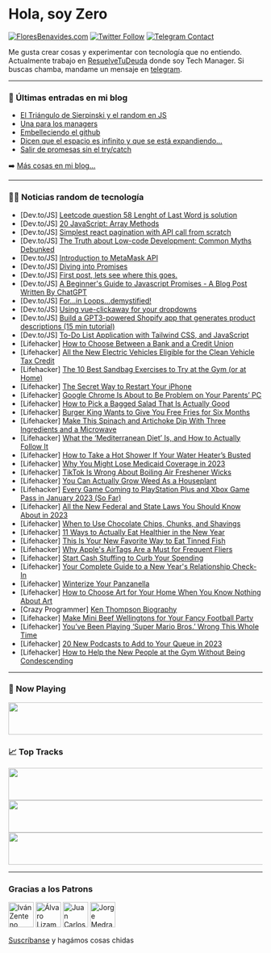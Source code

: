 # Hola, soy Zero

[![FloresBenavides.com](https://img.shields.io/website?down_message=oops&label=MiBlog&style=for-the-badge&up_message=online&url=https%3A%2F%2Ffloresbenavides.com)](https://floresbenavides.com) [![Twitter Follow](https://img.shields.io/twitter/follow/ZeroDragon?color=%231DA1F2&label=Follow&logo=twitter&logoColor=ffffff&style=for-the-badge)](https://twitter.com/zerodragon) [![Telegram Contact](https://img.shields.io/badge/escr%C3%ADbeme-ZeroDragon-%2326A5E4?style=for-the-badge&logo=telegram)](https://t.me/zerodragon)

Me gusta crear cosas y experimentar con tecnología que no entiendo.
Actualmente trabajo en [ResuelveTuDeuda](http://github.com/resuelve) donde soy Tech Manager.
Si buscas chamba, mandame un mensaje en [telegram](https://t.me/zerodragon).

---

### 📕 Últimas entradas en mi blog
<!-- BLOG-POST-LIST:START -->
- [El Triángulo de Sierpinski y el random en JS](https://floresbenavides.com/el-triangulo-de-sierpinski-y-el-random-en-js/)
- [Una para los managers](https://floresbenavides.com/una-para-los-managers/)
- [Embelleciendo el github](https://floresbenavides.com/embelleciendo-el-github/)
- [Dicen que el espacio es infinito y que se está expandiendo…](https://floresbenavides.com/dicen-que-el-espacio-es-infinito-y-que-se-esta-expandiendo/)
- [Salir de promesas sin el try/catch](https://floresbenavides.com/salir-de-promesas-sin-el-try-catch/)
<!-- BLOG-POST-LIST:END -->

➡️ [Más cosas en mi blog...](https://floresbenavides.com)

---

### 👨‍💻 Noticias random de tecnología
<!-- TECH-POSTS:START -->
- [Dev.to/JS] [Leetcode question 58 Lenght of Last Word js solution](https://dev.to/bhendi/leetcode-question-58-lenght-of-last-word-js-solution-5h5i)
- [Dev.to/JS] [20 JavaScript: Array Methods](https://dev.to/kalhong90s/20-javascript-array-methods-276j)
- [Dev.to/JS] [Simplest react pagination with API call from scratch](https://dev.to/slimpython/simplest-react-pagination-with-api-call-from-scratch-8nd)
- [Dev.to/JS] [The Truth about Low-code Development: Common Myths Debunked](https://dev.to/hellenwrites19/the-truth-about-low-code-development-common-myths-debunked-4o9j)
- [Dev.to/JS] [Introduction to MetaMask API](https://dev.to/metamask/introduction-to-metamask-api-1c37)
- [Dev.to/JS] [Diving into Promises](https://dev.to/ryan_pierce/diving-into-promises-5gjn)
- [Dev.to/JS] [First post, lets see where this goes.](https://dev.to/taptapyap/first-post-lets-see-where-this-goes-429o)
- [Dev.to/JS] [A Beginner&#39;s Guide to Javascript Promises - A Blog Post Written By ChatGPT](https://dev.to/camskithedev/a-beginners-guide-to-javascript-promises-a-blog-post-written-by-chatgpt-3p6a)
- [Dev.to/JS] [For...in Loops...demystified!](https://dev.to/greenteaisgreat/forin-loopsdemystified-446l)
- [Dev.to/JS] [Using vue-clickaway for your dropdowns](https://dev.to/ayoazeez26/using-vue-clickaway-for-your-dropdowns-3lkb)
- [Dev.to/JS] [Build a GPT3-powered Shopify app that generates product descriptions &lpar;15 min tutorial&rpar;](https://dev.to/ralfelfving/build-a-gpt3-powered-shopify-app-that-generates-product-descriptions-1b94)
- [Dev.to/JS] [To-Do List Application with Tailwind CSS, and JavaScript](https://dev.to/elliot_brenyasarfo_18749/to-do-list-application-with-tailwind-css-and-javascript-88g)
- [Lifehacker] [How to Choose Between a Bank and a Credit Union](https://lifehacker.com/how-to-choose-between-a-bank-and-a-credit-union-1849950399)
- [Lifehacker] [All the New Electric Vehicles Eligible for the Clean Vehicle Tax Credit](https://lifehacker.com/all-the-new-electric-vehicles-eligible-for-the-clean-ve-1849950515)
- [Lifehacker] [The 10 Best Sandbag Exercises to Try at the Gym &lpar;or at Home&rpar;](https://lifehacker.com/the-10-best-sandbag-exercises-to-try-at-the-gym-or-at-1849950563)
- [Lifehacker] [The Secret Way to Restart Your iPhone](https://lifehacker.com/the-secret-way-to-restart-your-iphone-1849950169)
- [Lifehacker] [Google Chrome Is About to Be Problem on Your Parents’ PC](https://lifehacker.com/google-chrome-is-about-to-be-problem-on-your-parents-p-1849949009)
- [Lifehacker] [How to Pick a Bagged Salad That Is Actually Good](https://lifehacker.com/how-to-pick-a-bagged-salad-that-is-actually-good-1849949525)
- [Lifehacker] [Burger King Wants to Give You Free Fries for Six Months](https://lifehacker.com/burger-king-wants-to-give-you-free-fries-for-six-months-1849949487)
- [Lifehacker] [Make This Spinach and Artichoke Dip With Three Ingredients and a Microwave](https://lifehacker.com/make-this-spinach-and-artichoke-dip-with-three-ingredie-1849949518)
- [Lifehacker] [What the ‘Mediterranean Diet’ Is, and How to Actually Follow It](https://lifehacker.com/wtf-even-is-the-mediterranean-diet-1849948645)
- [Lifehacker] [How to Take a Hot Shower If Your Water Heater’s Busted](https://lifehacker.com/how-to-take-a-hot-shower-if-your-water-heater-s-busted-1849949148)
- [Lifehacker] [Why You Might Lose Medicaid Coverage in 2023](https://lifehacker.com/why-you-might-lose-medicaid-coverage-in-2023-1849948935)
- [Lifehacker] [TikTok Is Wrong About Boiling Air Freshener Wicks](https://lifehacker.com/tiktok-is-wrong-about-boiling-air-freshener-wicks-1849948436)
- [Lifehacker] [You Can Actually Grow Weed As a Houseplant](https://lifehacker.com/you-can-actually-grow-weed-as-a-houseplant-1849948405)
- [Lifehacker] [Every Game Coming to PlayStation Plus and Xbox Game Pass in January 2023 &lpar;So Far&rpar;](https://lifehacker.com/every-game-coming-to-playstation-plus-and-xbox-game-pas-1849946592)
- [Lifehacker] [All the New Federal and State Laws You Should Know About in 2023](https://lifehacker.com/all-the-new-federal-and-state-laws-you-should-know-abou-1849947186)
- [Lifehacker] [When to Use Chocolate Chips, Chunks, and Shavings](https://lifehacker.com/when-to-use-chocolate-chips-chunks-and-shavings-1849946405)
- [Lifehacker] [11 Ways to Actually Eat Healthier in the New Year](https://lifehacker.com/11-ways-to-actually-eat-healthier-in-the-new-year-1849946165)
- [Lifehacker] [This Is Your New Favorite Way to Eat Tinned Fish](https://lifehacker.com/this-is-your-new-favorite-way-to-eat-tinned-fish-1849945786)
- [Lifehacker] [Why Apple&#39;s AirTags Are a Must for Frequent Fliers](https://lifehacker.com/the-best-way-to-track-your-luggage-on-your-next-flight-1849945825)
- [Lifehacker] [Start Cash Stuffing to Curb Your Spending](https://lifehacker.com/start-cash-stuffing-to-curb-your-spending-1849945750)
- [Lifehacker] [Your Complete Guide to a New Year&#39;s Relationship Check-In](https://lifehacker.com/your-complete-guide-to-a-new-years-relationship-check-i-1849945083)
- [Lifehacker] [Winterize Your Panzanella](https://lifehacker.com/winterize-your-panzanella-1849945154)
- [Lifehacker] [How to Choose Art for Your Home When You Know Nothing About Art](https://lifehacker.com/how-to-choose-art-for-your-home-when-you-know-nothing-a-1849912711)
- [Crazy Programmer] [Ken Thompson Biography](https://www.thecrazyprogrammer.com/2023/01/ken-thompson-biography.html)
- [Lifehacker] [Make Mini Beef Wellingtons for Your Fancy Football Party](https://lifehacker.com/make-mini-beef-wellingtons-for-your-fancy-football-part-1849944627)
- [Lifehacker] [You’ve Been Playing ‘Super Mario Bros.’ Wrong This Whole Time](https://lifehacker.com/you-ve-been-playing-super-mario-bros-wrong-this-whol-1849944297)
- [Lifehacker] [20 New Podcasts to Add to Your Queue in 2023](https://lifehacker.com/20-new-podcasts-to-add-to-your-queue-in-2023-1849914950)
- [Lifehacker] [How to Help the New People at the Gym Without Being Condescending](https://lifehacker.com/how-to-help-the-new-people-at-the-gym-without-being-con-1849944396)<!-- TECH-POSTS:END -->

---

### 🎵 Now Playing
<a href="https://spotify-now-playing-dun.vercel.app/now-playing?open"><img src="https://spotify-now-playing-dun.vercel.app/now-playing" width="540" height="64"></a>

### 📈 Top Tracks
<a href="https://spotify-now-playing-dun.vercel.app/top-tracks?i=1&open"><img src="https://spotify-now-playing-dun.vercel.app/top-tracks?i=1" width="540" height="64"></a>
<a href="https://spotify-now-playing-dun.vercel.app/top-tracks?i=2&open"><img src="https://spotify-now-playing-dun.vercel.app/top-tracks?i=2" width="540" height="64"></a>
<a href="https://spotify-now-playing-dun.vercel.app/top-tracks?i=3&open"><img src="https://spotify-now-playing-dun.vercel.app/top-tracks?i=3" width="540" height="64"></a>

---

### Gracias a los Patrons
[<img src="https://avatars.githubusercontent.com/u/243380?v=4" alt="Iván Zenteno" width="50px">](https://github.com/k001) [<img src="https://avatars.githubusercontent.com/u/19955639?v=4" alt="Álvaro Lizama" width="50px">](https://github.com/alvarolizama) [<img src="https://avatars.githubusercontent.com/u/2718753?v=4" alt="Juan Carlos Ruiz" width="50px">](https://github.com/JuanCrg90) [<img src="https://avatars.githubusercontent.com/u/37025?v=4" alt="Jorge Medrano" width="50px">](https://github.com/h1pp1e) 

[Suscríbanse](https://www.patreon.com/zerodragon) y hagámos cosas chidas
